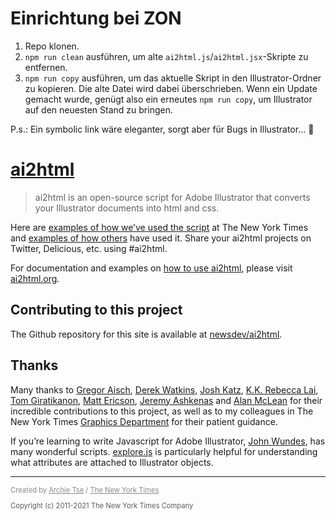 # Einrichtung bei ZON

1. Repo klonen. 
2. `npm run clean` ausführen, um alte `ai2html.js`/`ai2html.jsx`-Skripte zu entfernen. 
3. `npm run copy` ausführen, um das aktuelle Skript in den Illustrator-Ordner zu kopieren. Die alte Datei wird dabei überschrieben. Wenn ein Update gemacht wurde, genügt also ein erneutes `npm run copy`, um Illustrator auf den neuesten Stand zu bringen.

P.s.: Ein symbolic link wäre eleganter, sorgt aber für Bugs in Illustrator... 🫠

# [ai2html](http://ai2html.org)

> ai2html is an open-source script for Adobe Illustrator that converts your Illustrator documents into html and css.

Here are [examples of how we’ve used the script](examples/nyt.md) at The New York Times and [examples of how others](examples/others.md) have used it. Share your ai2html projects on Twitter, Delicious, etc. using #ai2html.

For documentation and examples on [how to use ai2html](http://ai2html.org), please visit [ai2html.org](http://ai2html.org).

## Contributing to this project

The Github repository for this site is available at [newsdev/ai2html](https://github.com/newsdev/ai2html).

## Thanks

Many thanks to [Gregor Aisch](https://twitter.com/driven_by_data), [Derek Watkins](https://twitter.com/dwtkns), [Josh Katz](https://twitter.com/jshkatz), [K.K. Rebecca Lai](https://twitter.com/kkrebeccalai), [Tom Giratikanon](https://twitter.com/giratikanon), [Matt Ericson](https://twitter.com/mericson), [Jeremy Ashkenas](https://twitter.com/jashkenas) and [Alan McLean](https://twitter.com/alanmclean) for their incredible contributions to this project, as well as to my colleagues in The New York Times [Graphics Department](https://twitter.com/nytgraphics) for their patient guidance.

If you’re learning to write Javascript for Adobe Illustrator, [John Wundes](http://www.wundes.com/JS4AI/), has many wonderful scripts. [explore.js](http://www.wundes.com/JS4AI/explore.js) is particularly helpful for understanding what attributes are attached to Illustrator objects.

---

<p style="font-size:.8em;opacity:0.5;">Created by <a href="https://twitter.com/archietse">Archie Tse</a> / <a href="https://github.com/newsdev">The New York Times</a></p>

<p style="font-size:.8em;opacity:0.7;">Copyright (c) 2011-2021 The New York Times Company</p>
